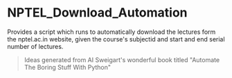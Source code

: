 # NPTEL_Download_Automation

Provides a script which runs to automatically download the lectures form the nptel.ac.in website,
given the course's subjectid and start and end serial number of lectures.

> Ideas generated from AI Sweigart's wonderful book titled "Automate The Boring Stuff With Python"
